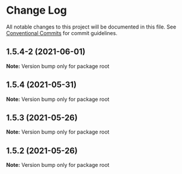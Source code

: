 # Change Log

All notable changes to this project will be documented in this file.
See [Conventional Commits](https://conventionalcommits.org) for commit guidelines.

## 1.5.4-2 (2021-06-01)

**Note:** Version bump only for package root





## 1.5.4 (2021-05-31)

**Note:** Version bump only for package root





## 1.5.3 (2021-05-26)

**Note:** Version bump only for package root





## 1.5.2 (2021-05-26)

**Note:** Version bump only for package root
